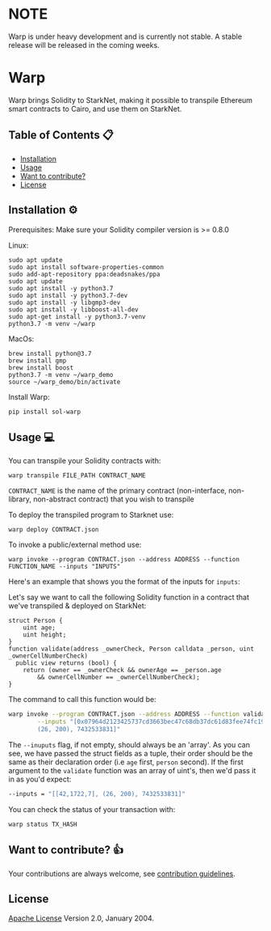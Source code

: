 # NOTE
Warp is under heavy development and is currently not stable. A stable release will be released in the coming weeks.

# Warp

Warp brings Solidity to StarkNet, making it possible to transpile Ethereum smart contracts to Cairo, and use them on StarkNet.

## Table of Contents :clipboard:

- [Installation](#installation-gear)
- [Usage](#usage-computer)
- [Want to contribute?](#want-to-contribute-thumbsup)
- [License](#license-warning)

## Installation :gear:

Prerequisites:
Make sure your Solidity compiler version is >= 0.8.0

Linux:
```
sudo apt update
sudo apt install software-properties-common
sudo add-apt-repository ppa:deadsnakes/ppa
sudo apt update
sudo apt install -y python3.7
sudo apt install -y python3.7-dev
sudo apt install -y libgmp3-dev
sudo apt install -y libboost-all-dev
sudo apt-get install -y python3.7-venv
python3.7 -m venv ~/warp
```
MacOs:
```
brew install python@3.7
brew install gmp
brew install boost
python3.7 -m venv ~/warp_demo
source ~/warp_demo/bin/activate
```

Install Warp:
```
pip install sol-warp
```

## Usage :computer:

You can transpile your Solidity contracts with:

```
warp transpile FILE_PATH CONTRACT_NAME
```

`CONTRACT_NAME` is the name of the primary contract (non-interface, non-library, non-abstract contract) that you wish to transpile

To deploy the transpiled program to Starknet use:
```
warp deploy CONTRACT.json
```

To invoke a public/external method use:
```
warp invoke --program CONTRACT.json --address ADDRESS --function FUNCTION_NAME --inputs "INPUTS"
```

Here's an example that shows you the format of the inputs for `inputs`:

Let's say we want to call the following Solidity function in a contract that we've transpiled & deployed on StarkNet:

```solidity
struct Person {
    uint age;
    uint height;
}
function validate(address _ownerCheck, Person calldata _person, uint _ownerCellNumberCheck) 
  public view returns (bool) {
    return (owner == _ownerCheck && ownerAge == _person.age 
        && ownerCellNumber == _ownerCellNumberCheck);
}
```
The command to call this function would be:
```bash
warp invoke --program CONTRACT.json --address ADDRESS --function validate \
        --inputs "[0x07964d2123425737cd3663bec47c68db37dc61d83fee74fc192d50a59fb7ab56,
        (26, 200), 7432533831]"
```
The `--inuputs` flag, if not empty, should always be an 'array'. As you can see, we have 
passed the struct fields as a tuple, their order should be the same as their
declaration order (i.e `age` first, `person` second). If the first argument to the
```validate``` function was an array of uint's, then we'd pass it in as you'd expect:
```bash
--inputs = "[[42,1722,7], (26, 200), 7432533831]"
```


You can check the status of your transaction with:

```
warp status TX_HASH
```

## Want to contribute? :thumbsup:

Your contributions are always welcome, see [contribution guidelines](CONTRIBUTING.md).

## License

[Apache License](LICENSE) Version 2.0, January 2004.
